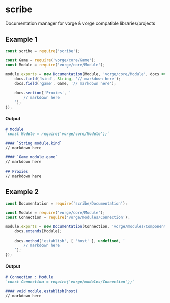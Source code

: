 # scribe
Documentation manager for vorge &amp; vorge compatible libraries/projects

## Example 1
```javascript
const scribe = require('scribe');

const Game = require('vorge/core/Game');
const Module = require('vorge/core/Module');

module.exports = new Documentation(Module, 'vorge/core/Module', docs => {
    docs.field('kind', String, '// markdown here');
    docs.field('game', Game, '// markdown here');
    
    docs.section('Proxies', `
        // markdown here
    `);
});
```

#### Output
```markdown
# Module
`const Module = require('vorge/core/Module');`

#### `String module.kind`
// markdown here

#### `Game module.game`
// markdown here
    
## Proxies
// markdown here
```

## Example 2
```javascript
const Documentation = require('scribe/Documentation');

const Module = require('vorge/core/Module');
const Connection = require('vorge/modules/Connection');

module.exports = new Documentation(Connection, 'vorge/modules/Component', docs => {
    docs.extends(Module);
    
    docs.method('establish', [ 'host' ], undefined, `
        // markdown here
    `);
});
```

#### Output
```markdown
# Connection : Module
`const Connection = require('vorge/modules/Connection');`
    
#### void module.establish(host)
// markdown here
```
